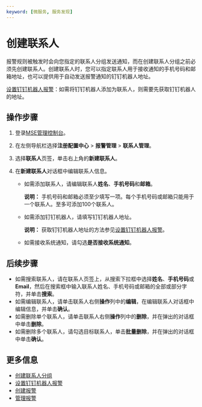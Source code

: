 ```yaml
---
keyword: [微服务, 服务发现]
---
```


# 创建联系人

报警规则被触发时会向您指定的联系人分组发送通知，而在创建联系人分组之前必须先创建联系人。创建联系人时，您可以指定联系人用于接收通知的手机号码和邮箱地址，也可以提供用于自动发送报警通知的钉钉机器人地址。

[设置钉钉机器人报警](/cn.zh-CN/大盘和报警/设置钉钉机器人报警.md)：如需将钉钉机器人添加为联系人，则需要先获取钉钉机器人的地址。

## 操作步骤

1.  登录[MSE管理控制台](https://mse.console.aliyun.com)。

2.  在左侧导航栏选择**注册配置中心** \> **报警管理** \> **联系人管理**。

3.  选择**联系人**页签，单击右上角的**新建联系人**。

4.  在**新建联系人**对话框中编辑联系人信息。

    -   如需添加联系人，请编辑联系人**姓名**、**手机号码**和**邮箱**。

        **说明：** 手机号码和邮箱必须至少填写一项。每个手机号码或邮箱只能用于一个联系人。至多可添加100个联系人。

    -   如需添加钉钉机器人，请填写钉钉机器人地址。

        **说明：** 获取钉钉机器人地址的方法参见[设置钉钉机器人报警](/cn.zh-CN/大盘和报警/设置钉钉机器人报警.md)。

    -   如需接收系统通知，请勾选**是否接收系统通知**。

## 后续步骤

-   如需搜索联系人，请在联系人页签上，从搜索下拉框中选择**姓名**、**手机号码**或**Email**，然后在搜索框中输入联系人姓名、手机号码或邮箱的全部或部分字符，并单击**搜索**。
-   如需编辑联系人，请单击联系人右侧**操作**列中的**编辑**，在编辑联系人对话框中编辑信息，并单击**确认**。
-   如需删除单个联系人，请单击联系人右侧**操作**列中的**删除**，并在弹出的对话框中单击**删除**。
-   如需删除多个联系人，请勾选目标联系人，单击**批量删除**，并在弹出的对话框中单击**确认**。

## 更多信息

-   [创建联系人分组](/cn.zh-CN/微服务注册配置中心/联系人管理/创建联系人分组.md)
-   [设置钉钉机器人报警](/cn.zh-CN/微服务注册配置中心/Nacos/报警管理/设置钉钉机器人报警.md)
-   [创建报警](/cn.zh-CN/微服务注册配置中心/Nacos/报警管理/创建报警.md)
-   [管理报警](/cn.zh-CN/微服务注册配置中心/Nacos/报警管理/管理报警.md)

